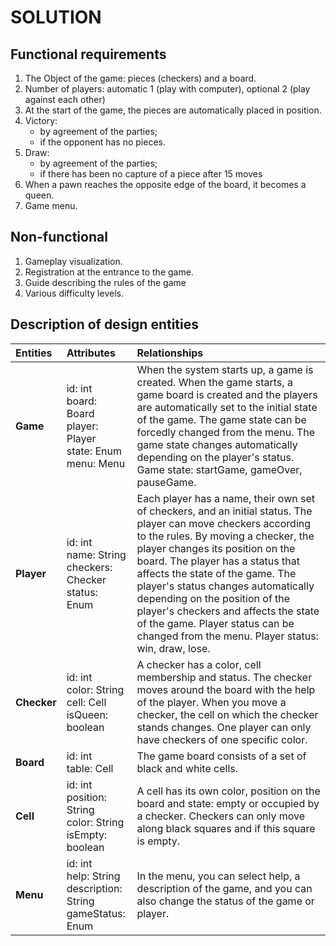 # SOLUTION
## Functional requirements
1. The Object of the game: pieces (checkers) and a board.
2. Number of players: automatic 1 (play with computer), optional 2 (play against each other)
3. At the start of the game, the pieces are automatically placed in position.
4. Victory: 
    * by agreement of the parties; 
    * if the opponent has no pieces.
5. Draw:
    * by agreement of the parties;
    * if there has been no capture of a piece after 15 moves
6. When a pawn reaches the opposite edge of the board, it becomes a queen.
7. Game menu.
## Non-functional
1. Gameplay visualization. 
2. Registration at the entrance to the game.
3. Guide describing the rules of the game
4. Various difficulty levels.
## Description of design entities
| Entities | Attributes | Relationships |
|:----------------|:---------------|:--------------------|
| __Game__ | id: int <br> board: Board <br> player: Player <br> state: Enum <br> menu: Menu| When the system starts up, a game is created. When the game starts, a game board is created and the players are automatically set to the initial state of the game. The game state can be forcedly changed from the menu. The game state changes automatically depending on the player's status. Game state: startGame, gameOver, pauseGame. |
| __Player__ | id: int <br> name: String <br> checkers: Checker <br> status: Enum | Each player has a name, their own set of checkers, and an initial status. The player can move checkers according to the rules. By moving a checker, the player changes its position on the board. The player has a status that affects the state of the game. The player's status changes automatically depending on the position of the player's checkers and affects the state of the game. Player status can be changed from the menu. Player status: win, draw, lose. |
|__Checker__|id: int <br> color: String <br> cell: Cell <br> isQueen: boolean | A checker has a color, cell membership and status. The checker moves around the board with the help of the player. When you move a checker, the cell on which the checker stands changes. One player can only have checkers of one specific color. |
|__Board__|id: int <br> table: Cell | The game board consists of a set of black and white cells. |
|__Cell__|id: int <br> position: String <br> color: String <br> isEmpty: boolean| A cell has its own color, position on the board and state: empty or occupied by a checker. Checkers can only move along black squares and if this square is empty. |
|__Menu__|id: int <br> help: String <br> description: String <br> gameStatus: Enum | In the menu, you can select help, a description of the game, and you can also change the status of the game or player. |
